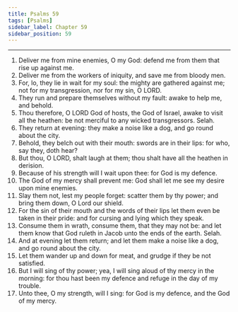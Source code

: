 ```yaml
---
title: Psalms 59
tags: [Psalms]
sidebar_label: Chapter 59
sidebar_position: 59
---
```


---
1. Deliver me from mine enemies, O my God: defend me from them that rise up against me.
2. Deliver me from the workers of iniquity, and save me from bloody men.
3. For, lo, they lie in wait for my soul: the mighty are gathered against me; not for my transgression, nor for my sin, O LORD.
4. They run and prepare themselves without my fault: awake to help me, and behold.
5. Thou therefore, O LORD God of hosts, the God of Israel, awake to visit all the heathen: be not merciful to any wicked transgressors. Selah.
6. They return at evening: they make a noise like a dog, and go round about the city.
7. Behold, they belch out with their mouth: swords are in their lips: for who, say they, doth hear?
8. But thou, O LORD, shalt laugh at them; thou shalt have all the heathen in derision.
9. Because of his strength will I wait upon thee: for God is my defence.
10. The God of my mercy shall prevent me: God shall let me see my desire upon mine enemies.
11. Slay them not, lest my people forget: scatter them by thy power; and bring them down, O Lord our shield.
12. For the sin of their mouth and the words of their lips let them even be taken in their pride: and for cursing and lying which they speak.
13. Consume them in wrath, consume them, that they may not be: and let them know that God ruleth in Jacob unto the ends of the earth. Selah.
14. And at evening let them return; and let them make a noise like a dog, and go round about the city.
15. Let them wander up and down for meat, and grudge if they be not satisfied.
16. But I will sing of thy power; yea, I will sing aloud of thy mercy in the morning: for thou hast been my defence and refuge in the day of my trouble.
17. Unto thee, O my strength, will I sing: for God is my defence, and the God of my mercy.